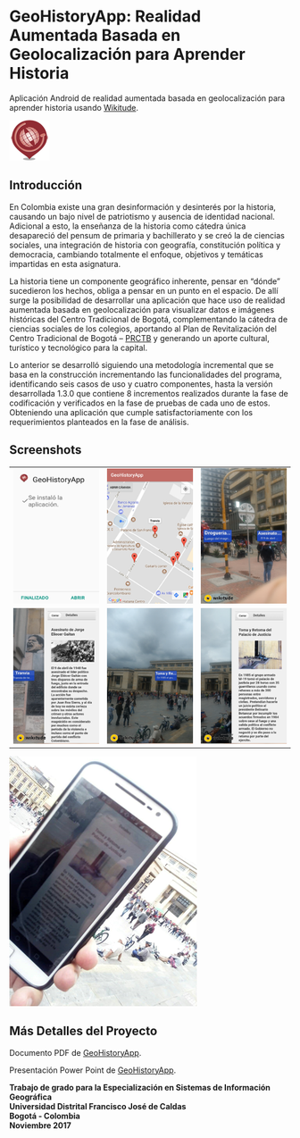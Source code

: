 # GeoHistoryApp: Realidad Aumentada Basada en Geolocalización para Aprender Historia
Aplicación Android de realidad aumentada basada en geolocalización para aprender historia usando [Wikitude](https://www.wikitude.com/).

![GeoHistoryApp](https://github.com/IngJuanMaSuarez/GeoHistoryApp/blob/master/app/src/main/res/mipmap-hdpi/ic_launcher.png)

## Introducción
En Colombia existe una gran desinformación y desinterés por la historia, causando un bajo nivel de patriotismo y ausencia de identidad nacional. Adicional a esto, la enseñanza de la historia como cátedra única desapareció del pensum de primaria y bachillerato y se creó la de ciencias sociales, una integración de historia con geografía, constitución política y democracia, cambiando totalmente el enfoque, objetivos y temáticas impartidas en esta asignatura. 

La historia tiene un componente geográfico inherente, pensar en “dónde” sucedieron los hechos, obliga a pensar en un punto en el espacio. De allí surge la posibilidad de desarrollar una aplicación que hace uso de realidad aumentada basada en geolocalización para visualizar datos e imágenes históricas del Centro Tradicional de Bogotá, complementando la cátedra de ciencias sociales de los colegios, aportando al Plan de Revitalización del Centro Tradicional de Bogotá – [PRCTB](http://idpc.gov.co/publicaciones/producto/prct-plan-de-revitalizacion-del-centro-tradicional-de-bogota/) y generando un aporte cultural, turístico y tecnológico para la capital.

Lo anterior se desarrolló siguiendo una metodología incremental que se basa en la construcción incrementando las funcionalidades del programa, identificando seis casos de uso y cuatro componentes, hasta la versión desarrollada 1.3.0 que contiene 8 incrementos realizados durante la fase de codificación y verificados en la fase de pruebas de cada uno de estos. Obteniendo una aplicación que cumple satisfactoriamente con los requerimientos planteados en la fase de análisis.

## Screenshots
<table>
    <tr>
        <td>
            <img alt="Instalacion" src="Images/1.%20Instalacion.png">
        </td>
        <td>
            <img alt="API Google Maps" src="Images/2.%20API%20Google%20Maps.png">
        </td>
        <td>
            <img alt="POI Visibles" src="Images/3.%20POI%20Visibles.png">
        </td>
    </tr>
    <tr>
        <td>
            <img alt="Descripción Histórica" src="Images/4.%20Descripcion%20Historica.png">
        </td>
        <td>
            <img alt="Ejemplo Palacio de Justicia" src="Images/5.%20Ejemplo%20Palacio%20de%20Justicia.png">
        </td>
        <td>
            <img alt="Ejemplo Palacio de Justicia" src="Images/6.%20Ejemplo%20Palacio%20de%20Justicia.png">
        </td>
</table>

![GeoHistoryApp](https://github.com/IngJuanMaSuarez/GeoHistoryApp/blob/master/Images/7.%20Demostracion%20Final.png)

## Más Detalles del Proyecto
Documento PDF de [GeoHistoryApp](https://www.academia.edu/36259230/GeoHistoryApp_Realidad_Aumentada_Basada_en_Geolocalizaci%C3%B3n_para_Aprender_Historia).

Presentación Power Point de [GeoHistoryApp](https://www.academia.edu/36259231/GeoHistoryApp_Realidad_Aumentada_Basada_en_Geolocalizaci%C3%B3n_para_Aprender_Historia).

**Trabajo de grado para la Especialización en Sistemas de Información Geográfica**<br/>
**Universidad Distrital Francisco José de Caldas**<br/>
**Bogotá - Colombia**<br/>
**Noviembre 2017**
